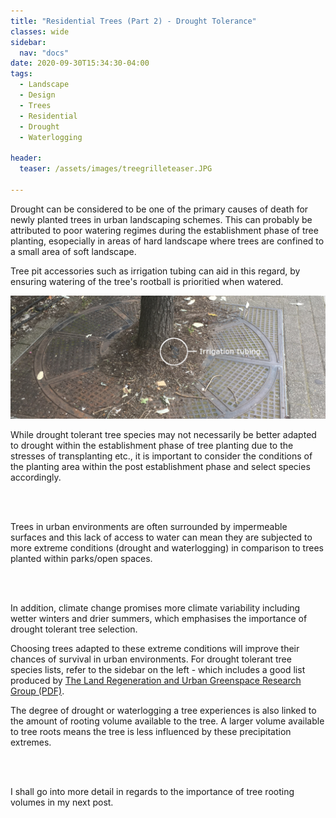 ```yaml
---
title: "Residential Trees (Part 2) - Drought Tolerance"
classes: wide
sidebar:
  nav: "docs"
date: 2020-09-30T15:34:30-04:00
tags:
  - Landscape
  - Design
  - Trees
  - Residential
  - Drought
  - Waterlogging
  
header:
  teaser: /assets/images/treegrilleteaser.JPG
  
---
```



Drought can be considered to be one of the primary causes of death for newly planted trees in urban landscaping schemes. This can probably be attributed to poor watering regimes during the establishment phase of tree planting, esopecially in areas of hard landscape where trees are confined to a small area of soft landscape.

Tree pit accessories such as irrigation tubing can aid in this regard, by ensuring watering of the tree's rootball is prioritied when watered.

<img src="/assets/images/Irrigationtubing.JPG" alt="">

<p style="text-align: justify;">

While drought tolerant tree species may not necessarily be better adapted to drought within the establishment phase of tree planting due to the stresses of transplanting etc., it is important to consider the conditions of the planting area within the post establishment phase and select species accordingly.

<br><br>

Trees in urban environments are often surrounded by impermeable surfaces and this lack of access to water can mean they are subjected to more extreme conditions (drought and waterlogging) in comparison to trees planted within parks/open spaces. 

<br><br>

In addition, climate change promises more climate variability including wetter winters and drier summers, which emphasises the importance of drought tolerant tree selection. 

</p>

Choosing trees adapted to these extreme conditions will improve their chances of survival in urban environments. For drought tolerant tree species lists, refer to the sidebar on the left - which includes a good list produced by [The Land Regeneration and Urban Greenspace Research Group (PDF)][landregen-ref].

[landregen-ref]: https://www.google.com/url?sa=t&rct=j&q=&esrc=s&source=web&cd=&cad=rja&uact=8&ved=2ahUKEwjM7MLRhpHsAhWpVRUIHcuqAQwQFjARegQIARAB&url=https%3A%2F%2Fwww.forestresearch.gov.uk%2Fdocuments%2F2451%2FFR_Doick_BPG20_2015.pdf&usg=AOvVaw2GCeStSG1nIy2BLgUHV5gQ

<p style="text-align: justify;">

The degree of drought or waterlogging a tree experiences is also linked to the amount of rooting volume available to the tree. A larger volume available to tree roots means the tree is less influenced by these precipitation extremes.

<br><br>

I shall go into more detail in regards to the importance of tree rooting volumes in my next post.

</p>
